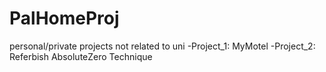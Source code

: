 # PalHomeProj
personal/private projects not related to uni
-Project_1: MyMotel
-Project_2: Referbish AbsoluteZero Technique
